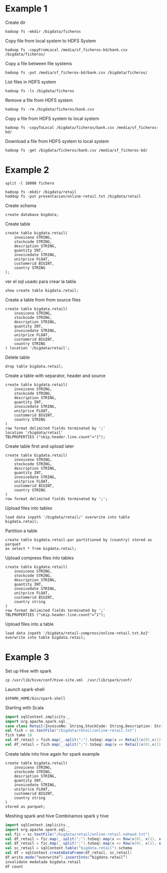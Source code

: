 # Example 1
Create dir
```jshelllanguage
hadoop fs -mkdir /bigdata/ficheros
```
Copy file from local system to HDFS System
```jshelllanguage
hadoop fs -copyFromLocal /media/sf_ficheros-bd/bank.csv /bigdata/ficheros/
```
Copy a file between file systems
```jshelllanguage
hadoop fs -put /media/sf_ficheros-bd/bank.csv /bigdata/ficheros/
```
List files in HDFS system
```jshelllanguage
hadoop fs -ls /bigdata/ficheros
```
Remove a file from HDFS system
```jshelllanguage
hadoop fs -rm /bigdata/ficheros/bank.csv
```
Copy a file from HDFS system to local system
```jshelllanguage
hadoop fs -copyToLocal /bigdata/ficheros/bank.csv /media/sf_ficheros-bd/
```
Download a file from HDFS system to local system
```jshelllanguage
hadoop fs -get /bigdata/ficheros/bank.csv /media/sf_ficheros-bd/
```

# Example 2
```jshelllanguage
split -l 10000 fichero
```
```jshelllanguage
hadoop fs -mkdir /bigdata/retail
haddop fs -put presentacion/online-retail.txt /bigdata/retail
```
Create schema
```jql
create database bigdata;
```
Create table
```jql
create table bigdata.retail(
    invoiceno STRING,
    stockcode STRING,
    description STRING,
    quantity INT,
    invoicedate STRING,
    unitprice FLOAT,
    customerid BIGINT,
    country STRING
);
```
ver el sql usado para crear la tabla
````jql
show create table bigdata.retail;
````
Create a table from from source files
````jql
create table bigdata.retail(
    invoiceno STRING,
    stockcode STRING,
    description STRING,
    quantity INT,
    invoicedate STRING,
    unitprice FLOAT,
    customerid BIGINT,
    country STRING
) location '/bigdata/retail';
````
Delete table
````jql
drop table bigdata.retail;
````
Create a table with separator, header and source
````jql
create table bigdata.retail(
    invoiceno STRING,
    stockcode STRING,
    description STRING,
    quantity INT,
    invoicedate STRING,
    unitprice FLOAT,
    customerid BIGINT,
    country STRING
)
row format delimited fields terminated by ';'
location '/bigdata/retail'
TBLPROPERTIES ("skip.header.line.count"="1");
````
Create table first and upload later
````jql
create table bigdata.retail(
    invoiceno STRING,
    stockcode STRING,
    description STRING,
    quantity INT,
    invoicedate STRING,
    unitprice FLOAT,
    customerid BIGINT,
    country STRING
)
row format delimited fields terminated by ';';
````
Upload files into tables
```jshelllanguage
load data inpath '/bigdata/retail/' overwrite into table bigdata.retail;
```
Partition a table
````jql
create table bigdata.retail-par partitioned by (country) stored as parquet
as select * from bigdata.retail;
````
Upload compress files into tables
````jql
create table bigdata.retail(
    invoiceno STRING,
    stockcode STRING,
    description STRING,
    quantity INT,
    invoicedate STRING,
    unitprice FLOAT,
    customerid BIGINT,
    country string
)
row format delimited fields terminated by ';'
TBLPROPERTIES ("skip.header.line.count"="1");
````
Upload files into a table
````jshelllanguage
load data inpath '/bigdata/retail-compress/online-retail.txt.bz2' overwrite into table bigdata.retail;
````

# Example 3
Set up Hive with spark
````jshelllanguage
cp /usr/lib/hive/conf/hive-site.xml  /usr/lib/spark/conf/
````
Launch spark-shell
```jshelllanguage
$SPARK_HOME/bin/spark-shell
```
Starting with Scala
````scala
import sqlContext.implicits._
import org.apache.spark.sql._
case class Retail(InvoiceNo: String,StockCode: String,Description: String,Quantity: Integer,InvoiceDate: String, UnitPrice: Float,CustomerID: String, Country: String)
val fich = sc.textFile("/bigdata/retail/online-retail.txt")
fich take 10
val df_retail = fich.map(_.split(";").toSeq).map(x => Retail(x(0),x(1),x(2),x(3),x(4),x(5),x(6),x(7))).toDF
val df_retail = fich.map(_.split(";").toSeq).map(x => Retail(x(0),x(1),x(2),x(3).toInt,x(4),x(5).toFloat,x(6),x(7))).toDF
````
Create table into hive again for spark example
````jql
create table bigdata.retail(
    invoiceno STRING,
    stockcode STRING,
    description STRING,
    quantity INT,
    invoicedate STRING,
    unitprice FLOAT,
    customerid BIGINT,
    country string
)
stored as parquet;
````
Meshing spark and hive
Combinamos spark y hive
````scala
import sqlContext.implicits._
import org.apache.spark.sql._
val fic = sc.textFile("/bigdata/retail/online-retail-nohead.txt")
val df_retail = fic.map(_.split(";").toSeq).map(x => Row(x(0), x(1), x(2), x(3).toInt, x(4), x(5).replace(",",".").toFloat, x(6).toLong, x(7)))
val df_retail = fic.map(_.split(";").toSeq).map(x => Row(x(0), x(1), x(2), Option(x(3)).getOrElse("0").toInt, x(4), Option(x(5)).getOrElse("0.0").replace(",",".").toFloat, Option(x(6)).map(d => if(d.isEmpty) "0" else d).getOrElse("0").toLong, x(7)))
val sc_retail = sqlContext.table("bigdata.retail").schema
val df = sqlContext.createDataFrame(df_retail, sc_retail)
df.write.mode(“overwrite”).insertInto(“bigdata.retail”)
invalidate medatada bigdata.retail
df count
````
